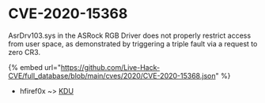 # CVE-2020-15368

AsrDrv103.sys in the ASRock RGB Driver does not properly restrict access from user space, as demonstrated by triggering a triple fault via a request to zero CR3.

{% embed url="https://github.com/Live-Hack-CVE/full_database/blob/main/cves/2020/CVE-2020-15368.json" %}


* hfiref0x ~> [KDU](https://www.alice-snow.ru/2020/database/cve-2020-15368/kdu-hfiref0x)